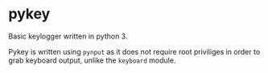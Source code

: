 # pykey
Basic keylogger written in python 3.

Pykey is written using `pynput` as it does not require root priviliges in order to grab keyboard output, unlike the `keyboard` module.
